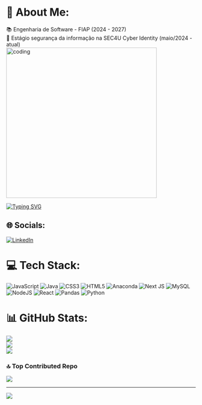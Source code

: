 # 💫 About Me:
📚 Engenharia de Software - FIAP (2024 - 2027)<br>💼 Estágio segurança da informação na SEC4U Cyber Identity (maio/2024 - atual)<br>
<img align="center" alt="coding" width="400" src="https://cdn.dribbble.com/users/1292677/screenshots/6139167/media/5387dc7e035b3efe9d94516044de66a4.gif">

[![Typing SVG](https://readme-typing-svg.herokuapp.com/?color=fff&size=35&center=true&vCenter=true&width=1000&lines=HELLO,+My+name+is+Renato+Ichikawa;I'm+20+years+old;I'm+from+Brazil;I+studying+Software+Engineering;Be+Welcome!+:%29)](https://git.io/typing-svg)

## 🌐 Socials:
[![LinkedIn](https://img.shields.io/badge/LinkedIn-%230077B5.svg?logo=linkedin&logoColor=white)](https://linkedin.com/in/renato-izumi-ichikawa-323904233) 

# 💻 Tech Stack:
![JavaScript](https://img.shields.io/badge/javascript-%23323330.svg?style=for-the-badge&logo=javascript&logoColor=%23F7DF1E)  ![Java](https://img.shields.io/badge/java-%23ED8B00.svg?style=for-the-badge&logo=openjdk&logoColor=white) ![CSS3](https://img.shields.io/badge/css3-%231572B6.svg?style=for-the-badge&logo=css3&logoColor=white) ![HTML5](https://img.shields.io/badge/html5-%23E34F26.svg?style=for-the-badge&logo=html5&logoColor=white)  ![Anaconda](https://img.shields.io/badge/Anaconda-%2344A833.svg?style=for-the-badge&logo=anaconda&logoColor=white)  ![Next JS](https://img.shields.io/badge/Next-black?style=for-the-badge&logo=next.js&logoColor=white) ![MySQL](https://img.shields.io/badge/mysql-4479A1.svg?style=for-the-badge&logo=mysql&logoColor=white) ![NodeJS](https://img.shields.io/badge/node.js-6DA55F?style=for-the-badge&logo=node.js&logoColor=white) ![React](https://img.shields.io/badge/react-%2320232a.svg?style=for-the-badge&logo=react&logoColor=%2361DAFB) ![Pandas](https://img.shields.io/badge/pandas-%23150458.svg?style=for-the-badge&logo=pandas&logoColor=white) ![Python](https://img.shields.io/badge/python-3670A0?style=for-the-badge&logo=python&logoColor=ffdd54)
# 📊 GitHub Stats:
![](https://github-readme-stats.vercel.app/api?username=RenatoIchikawa&theme=dark&hide_border=false&include_all_commits=false&count_private=true)<br/>
![](https://github-readme-streak-stats.herokuapp.com/?user=RenatoIchikawa&theme=dark&hide_border=false)<br/>
![](https://github-readme-stats.vercel.app/api/top-langs/?username=RenatoIchikawa&theme=dark&hide_border=false&include_all_commits=true&count_private=false&layout=compact)

### 🔝 Top Contributed Repo
![](https://github-contributor-stats.vercel.app/api?username=RenatoIchikawa&limit=5&theme=dark&combine_all_yearly_contributions=true)

---
[![](https://visitcount.itsvg.in/api?id=RenatoIchikawa&icon=0&color=0)](https://visitcount.itsvg.in)



<!-- Proudly created with GPRM ( https://gprm.itsvg.in ) -->
